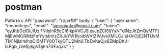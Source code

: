 # postman
Работа с API 
"password": "rjrjxrf0!"
body: {
     "user": {
         "username": "memeboys",
         "email": "simonsnkn@gmail.com",
         "token": "eyJhbGciOiJIUzI1NiIsInR5cCI6IkpXVCJ9.eyJpZCI6IjYyNTdlNzJhZmQyMTFjMjEwMGRiMzFmYyIsInVzZXJuYW1lIjoibWVtZWJveXMiLCJleHAiOjE2NTUxMTM1NjIsImlhdCI6MTY0OTkyOTU2Mn0.TbDvhaQjx8ZMpDhJ-IcPgb_r2efpjkgVDjnn7GFxq3s"
    }
}
